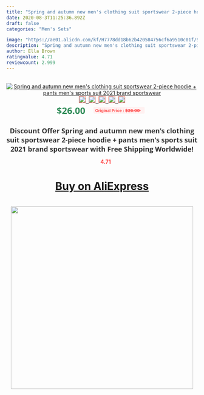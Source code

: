 ```yaml
---
title: "Spring and autumn new men's clothing suit sportswear 2-piece hoodie + pants men's sports suit 2021 brand sportswear"
date: 2020-08-3T11:25:36.892Z
draft: false
categories: "Men's Sets"

image: "https://ae01.alicdn.com/kf/H7778dd18b62b420584756cf6a9510c01f/Spring-and-autumn-new-men-s-clothing-suit-sportswear-2-piece-hoodie-pants-men-s-sports.jpg"
description: "Spring and autumn new men's clothing suit sportswear 2-piece hoodie + pants men's sports suit 2021 brand sportswear"
author: Ella Brown
ratingvalue: 4.71
reviewcount: 2.999
---
```

<br>
<div style="text-align: center;">
<a href="https://s.click.aliexpress.com/e/_ArXSm1" target="_blank" rel="nofollow noopener noreferrer"><img alt="Spring and autumn new men's clothing suit sportswear 2-piece hoodie + pants men's sports suit 2021 brand sportswear" class="magnifier-image" src="https://ae01.alicdn.com/kf/H7778dd18b62b420584756cf6a9510c01f/Spring-and-autumn-new-men-s-clothing-suit-sportswear-2-piece-hoodie-pants-men-s-sports.jpg_640x640.jpg">
<br>
<img style="border:1px solid salmon" src="https://ae01.alicdn.com/kf/H7778dd18b62b420584756cf6a9510c01f/Spring-and-autumn-new-men-s-clothing-suit-sportswear-2-piece-hoodie-pants-men-s-sports.jpg_120x120.jpg">&nbsp;&nbsp;<img style="border:1px solid salmon" src="https://ae01.alicdn.com/kf/Hf26ea1a1cea646cd8bd30ee51544bc52k/Spring-and-autumn-new-men-s-clothing-suit-sportswear-2-piece-hoodie-pants-men-s-sports.jpg_120x120.jpg">&nbsp;&nbsp;<img style="border:1px solid salmon" src="https://ae01.alicdn.com/kf/H81df323e06ad4848bcdca20be69cce9bj/Spring-and-autumn-new-men-s-clothing-suit-sportswear-2-piece-hoodie-pants-men-s-sports.jpg_120x120.jpg">&nbsp;&nbsp;<img style="border:1px solid salmon" src="https://ae01.alicdn.com/kf/Ha5e2f34877be484a81ac04a5f8bb60dft/Spring-and-autumn-new-men-s-clothing-suit-sportswear-2-piece-hoodie-pants-men-s-sports.jpg_120x120.jpg">&nbsp;&nbsp;<img style="border:1px solid salmon" src="https://ae01.alicdn.com/kf/H638f715980cf4f0796f3684c0e4f90dd5/Spring-and-autumn-new-men-s-clothing-suit-sportswear-2-piece-hoodie-pants-men-s-sports.jpg_120x120.jpg"></a></div><br0>
<div style="text-align: center;"><span style="background-color: white; border: 0px; box-sizing: border-box; color: seagreen; display: inline-block; font-family: &quot;open sans&quot; , &quot;arial&quot; , &quot;helvetica&quot; , sans-serif , &quot;heiti&quot;; font-size: 24px; font-stretch: inherit; font-weight: 700; line-height: inherit; margin: 0px 10px 0px 0px; padding: 0px; vertical-align: middle;">$26.00 </span>
<span style="background: rgb(255 , 241 , 241); border-radius: 3px; border: 0px; box-sizing: border-box; color: #ff4747; display: inline-block; font-family: inherit; font-size: 12px; font-stretch: inherit; font-style: inherit; font-variant: inherit; font-weight: 600; line-height: inherit; margin: 0px; padding: 2px 5px; transform: scale(0.9); vertical-align: middle;">Original Price : <b style="text-decoration: line-through;">$26.00 </b> &nbsp;&nbsp;</span></div>
<h1 style="color: #333333; display: inline-block; font-family: &quot;open sans&quot; , &quot;arial&quot; , &quot;helvetica&quot; , sans-serif , &quot;heiti&quot;; font-size: 18px; font-stretch: inherit; font-weight: 700; text-align: center;">Discount Offer Spring and autumn new men's clothing suit sportswear 2-piece hoodie + pants men's sports suit 2021 brand sportswear with Free Shipping Worldwide!</h1>
<div style="color: #ff4747; text-align: center;">
<img src="https://4.bp.blogspot.com/-M0ZcTcb-5uY/XleCXlxnR4I/AAAAAAAAAEc/OrjgMkXV1oMQFaCRZj5HQwOCBcu3w1FegCPcBGAYYCw/s1600/star.png" style="height: 15px;">&nbsp;<b>4.71</b></div>
<div class="button_cont" align="center"><a class="buynow_a" href="https://s.click.aliexpress.com/e/_ArXSm1" target="_blank" rel="nofollow noopener noreferrer"><H1>Buy on AliExpress</H1></a></div><br>
<div class="separator" style="clear: both; text-align: center;">
<img src="https://lh3.googleusercontent.com/-pTy5HemUv9M/XlePHvY0dAI/AAAAAAAAAE4/0nX5iRUoIWY8eMW9Dpxeirr157OZliDIgCLcBGAsYHQ/s1600/badge.gif" width="480">
</div>
